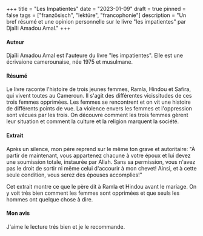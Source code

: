 +++
title = "Les Impatientes"
date = "2023-01-09"
draft = true
pinned = false
tags = ["französisch", "lektüre", "francophonie"]
description = "Un bref résumé et une opinion personnelle sur le livre \"les impatientes\" par Djaïli Amadou Amal."
+++
#### Auteur

Djaïli Amadou Amal est l'auteure du livre "les impatientes". Elle est une écrivaione camerounaise, née 1975 et musulmane.

#### Résumé

Le livre raconte l'histoire de trois jeunes femmes, Ramla, Hindou et Safira, qui vivent toutes au Cameroun. Il s'agit des différentes vicissitudes de ces trois femmes opprimées. Les femmes se rencontrent et on vit une histoire de différents points de vue. La violence envers les femmes et l'oppression sont vécues par les trois. On découvre comment les trois femmes gèrent leur situation et comment la culture et la religion marquent la société.

#### Extrait

Après un silence, mon père reprend sur le même ton grave et autoritaire: "À partir de maintenant, vous appartenez chacune à votre époux et lui devez une soumission totale, instaurée par Allah. Sans sa permission, vous n'avez pas le droit de sortir ni même celui d'accourir à mon chevet! Ainsi, et à cette seule condition, vous serez des épouses accomplies!"

Cet extrait montre ce que le père dit à Ramla et Hindou avant le mariage. On y voit très bien comment les femmes sont opprimées et que seuls les hommes ont quelque chose à dire.

#### Mon avis

J'aime le lecture trés bien et je le recommande.
